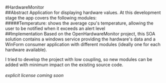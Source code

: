#HardwareMonitor
<br>
##Abstract
Application for displaying hardware values. At this development stage the app covers the following modules:
<br>
#####Temperature:
		shows the average cpu's temperature, allowing the user to be notified when it exceeds an alert level
<br>
##Implementation
Based on the OpenHardwareMonitor project, this SOA solution contains a windows service providing the hardware's data and a WinForm consumer application with different modules (ideally one for each hardware available).

I tried to develop the project with low coupling, so new modules can be added with minimum impact on the existing source code.
<br><br>
*explicit license coming soon*

